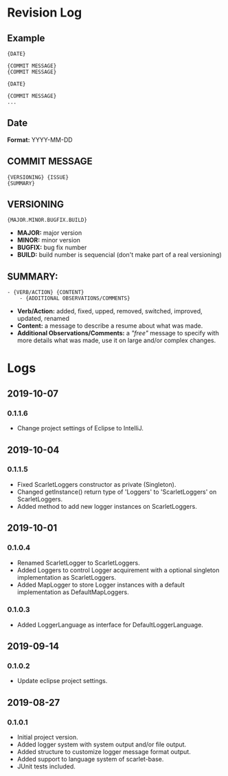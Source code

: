 # Revision Log

## Example

```
{DATE}

{COMMIT MESSAGE}
{COMMIT MESSAGE}

{DATE}

{COMMIT MESSAGE}
...
```

## Date

**Format:** YYYY-MM-DD

## COMMIT MESSAGE

```
{VERSIONING} {ISSUE}
{SUMMARY}
```

## VERSIONING

```
{MAJOR.MINOR.BUGFIX.BUILD}
```

- **MAJOR:** major version
- **MINOR:** minor version
- **BUGFIX:** bug fix number
- **BUILD:** build number is sequencial (don't make part of a real versioning)

## SUMMARY:

```
- {VERB/ACTION} {CONTENT}
	- {ADDITIONAL OBSERVATIONS/COMMENTS}
```

- **Verb/Action:** added, fixed, upped, removed, switched, improved, updated, renamed
- **Content:** a message to describe a resume about what was made.
- **Additional Observations/Comments:** a *"free"* message to specify with more details what was made, use it on large and/or complex changes.

# Logs

## 2019-10-07

### 0.1.1.6
- Change project settings of Eclipse to IntelliJ.

## 2019-10-04

### 0.1.1.5
- Fixed ScarletLoggers constructor as private (Singleton).
- Changed getInstance() return type of 'Loggers<LoggerLanguage>' to 'ScarletLoggers' on ScarletLoggers.
- Added method to add new logger instances on ScarletLoggers.

## 2019-10-01

### 0.1.0.4
- Renamed ScarletLogger to ScarletLoggers.
- Added Loggers to control Logger acquirement with a optional singleton implementation as ScarletLoggers.
- Added MapLogger to store Logger instances with a default implementation as DefaultMapLoggers.

### 0.1.0.3
- Added LoggerLanguage as interface for DefaultLoggerLanguage.

## 2019-09-14

### 0.1.0.2
- Update eclipse project settings.

## 2019-08-27

### 0.1.0.1
- Initial project version.
- Added logger system with system output and/or file output.
- Added structure to customize logger message format output.
- Added support to language system of scarlet-base.
- JUnit tests included.